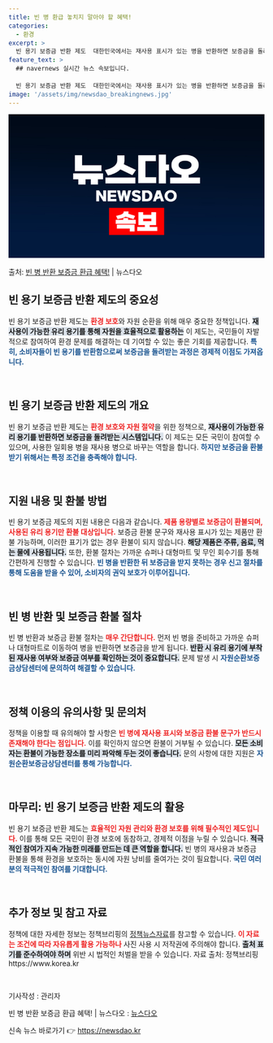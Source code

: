 ```yaml
---
title: 빈 병 환급 놓치지 말아야 할 혜택!
categories:
  - 환경
excerpt: >
  빈 용기 보증금 반환 제도  대한민국에서는 재사용 표시가 있는 병을 반환하면 보증금을 돌려주는 빈 용기 보증…
feature_text: >
  ## navernews 실시간 뉴스 속보입니다.

  빈 용기 보증금 반환 제도  대한민국에서는 재사용 표시가 있는 병을 반환하면 보증금을 돌려주는 빈 용기 보증…
image: '/assets/img/newsdao_breakingnews.jpg'
---
```


![뉴스다오 속보](/assets/img/newsdao_breakingnews.jpg)

<p>출처: <a href="https://newsdao.kr/4996" rel="dofollow">빈 병 반환 보증금 환급 혜택!</a> | 뉴스다오</p>

<h2 data-ke-size="size26">빈 용기 보증금 반환 제도의 중요성</h2>
<p data-ke-size="size16">빈 용기 보증금 반환 제도는 <b><span style="color: #ee2323;">환경 보호</span></b>와 자원 순환을 위해 매우 중요한 정책입니다. <b><span style="background-color: #21538527;">재사용이 가능한 유리 용기를 통해 자원을 효율적으로 활용하는</span></b> 이 제도는, 국민들이 자발적으로 참여하여 환경 문제를 해결하는 데 기여할 수 있는 좋은 기회를 제공합니다. <b><span style="color: #1a5490;">특히, 소비자들이 빈 용기를 반환함으로써 보증금을 돌려받는 과정은 경제적 이점도 가져옵니다.</span></b></p>

<p data-ke-size="size16">&nbsp;</p>

<h2 data-ke-size="size26">빈 용기 보증금 반환 제도의 개요</h2>
<p data-ke-size="size16">빈 용기 보증금 반환 제도는 <b><span style="color: #ee2323;">환경 보호와 자원 절약</span></b>을 위한 정책으로, <b><span style="background-color: #21538527;">재사용이 가능한 유리 용기를 반환하면 보증금을 돌려받는 시스템입니다.</span></b> 이 제도는 모든 국민이 참여할 수 있으며, 사용한 일회용 병을 재사용 병으로 바꾸는 역할을 합니다. <b><span style="color: #1a5490;">하지만 보증금을 환불받기 위해서는 특정 조건을 충족해야 합니다.</span></b></p>

<p data-ke-size="size16">&nbsp;</p>

<h2 data-ke-size="size26">지원 내용 및 환불 방법</h2>
<p data-ke-size="size16">빈 용기 보증금 제도의 지원 내용은 다음과 같습니다. <b><span style="color: #ee2323;">제품 용량별로 보증금이 환불되며, 사용된 유리 용기만 환불 대상입니다.</span></b> 보증금 환불 문구와 재사용 표시가 있는 제품만 환불 가능하며, 이러한 표기가 없는 경우 환불이 되지 않습니다. <b><span style="background-color: #21538527;">해당 제품은 주류, 음료, 먹는 물에 사용됩니다.</span></b> 또한, 환불 절차는 가까운 슈퍼나 대형마트 및 무인 회수기를 통해 간편하게 진행할 수 있습니다. <b><span style="color: #1a5490;">빈 병을 반환한 뒤 보증금을 받지 못하는 경우 신고 절차를 통해 도움을 받을 수 있어, 소비자의 권익 보호가 이루어집니다.</span></b></p>

<p data-ke-size="size16">&nbsp;</p>

<h2 data-ke-size="size26">빈 병 반환 및 보증금 환불 절차</h2>
<p data-ke-size="size16">빈 병 반환과 보증금 환불 절차는 <b><span style="color: #ee2323;">매우 간단합니다.</span></b> 먼저 빈 병을 준비하고 가까운 슈퍼나 대형마트로 이동하여 병을 반환하면 보증금을 받게 됩니다. <b><span style="background-color: #21538527;">반환 시 유리 용기에 부착된 재사용 여부와 보증금 여부를 확인하는 것이 중요합니다.</span></b> 문제 발생 시 <b><span style="color: #1a5490;">자원순환보증금상담센터에 문의하여 해결할 수 있습니다.</span></b></p>

<p data-ke-size="size16">&nbsp;</p>

<h2 data-ke-size="size26">정책 이용의 유의사항 및 문의처</h2>
<p data-ke-size="size16">정책을 이용할 때 유의해야 할 사항은 <b><span style="color: #ee2323;">빈 병에 재사용 표시와 보증금 환불 문구가 반드시 존재해야 한다는 점입니다.</span></b> 이를 확인하지 않으면 환불이 거부될 수 있습니다. <b><span style="background-color: #21538527;">모든 소비자는 환불이 가능한 장소를 미리 파악해 두는 것이 좋습니다.</span></b> 문의 사항에 대한 지원은 <b><span style="color: #1a5490;">자원순환보증금상담센터를 통해 가능합니다.</span></b></p>

<p data-ke-size="size16">&nbsp;</p>

<h2 data-ke-size="size26">마무리: 빈 용기 보증금 반환 제도의 활용</h2>
<p data-ke-size="size16">빈 용기 보증금 반환 제도는 <b><span style="color: #ee2323;">효율적인 자원 관리와 환경 보호를 위해 필수적인 제도입니다.</span></b> 이를 통해 모든 국민이 환경 보호에 동참하고, 경제적 이점을 누릴 수 있습니다. <b><span style="background-color: #21538527;">적극적인 참여가 지속 가능한 미래를 만드는 데 큰 역할을 합니다.</span></b> 빈 병의 재사용과 보증금 환불을 통해 환경을 보호하는 동시에 자원 낭비를 줄여가는 것이 필요합니다. <b><span style="color: #1a5490;">국민 여러분의 적극적인 참여를 기대합니다.</span></b></p>

<p data-ke-size="size16">&nbsp;</p>

<h2 data-ke-size="size26">추가 정보 및 참고 자료</h2>
<p data-ke-size="size16">정책에 대한 자세한 정보는 정책브리핑의 <a href="https://https://www.korea.kr" target="_blank">정책뉴스자료</a>를 참고할 수 있습니다. <b><span style="color: #ee2323;">이 자료는 조건에 따라 자유롭게 활용 가능하나</span></b> 사진 사용 시 저작권에 주의해야 합니다. <b><span style="background-color: #21538527;">출처 표기를 준수하여야 하며</span></b> 위반 시 법적인 처벌을 받을 수 있습니다. 자료 출처: 정책브리핑 https://www.korea.kr</p>

<p data-ke-size="size16">&nbsp;</p>

<p data-ke-size="size16">기사작성 : 관리자</p> 

<p data-ke-size="size16">빈 병 반환 보증금 환급 혜택! | 뉴스다오 : <a href="https://newsdao.kr/4996" target="_blank">뉴스다오</a></p> 

신속 뉴스 바로가기 👉 <a href="https://newsdao.kr" rel="dofollow">https://newsdao.kr</a>


